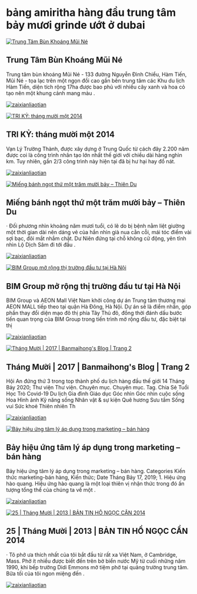 # bảng amiritha hàng đầu trung tâm bảy mươi grinde ướt ở dubai
<a href="https://mnn.zoosnet.net/LR/Chatpre.aspx?id=MNN94995150&p=https://topgrinding.com/" target="_blank">![Trung Tâm Bùn Khoáng Mũi Né](https://github.com/technlg/images/blob/main/10.jpg)</a>
## Trung Tâm Bùn Khoáng Mũi Né
Trung tâm bùn khoáng Mũi Né - 133 đường Nguyễn Đình Chiểu, Hàm Tiến, Mũi Né - tọa lạc trên một ngọn đồi cao gần bên trung tâm các Khu du lịch Hàm Tiến, diện tích rộng 17ha được bao phủ với nhiều cây xanh và hoa cỏ tạo nên một khung cảnh mang màu .
<a href="https://mnn.zoosnet.net/LR/Chatpre.aspx?id=MNN94995150&p=https://topgrinding.com/" target="_blank"><img src="https://github.com/technlg/images/raw/main/chat11.jpg" alt="zaixianliaotian"/></a><a href="//whatsapp.shibangsoft.com/WhatsApp.php" ><img src="https://github.com/technlg/images/raw/main/chat11.png" alt=""></a>
<a href="https://mnn.zoosnet.net/LR/Chatpre.aspx?id=MNN94995150&p=https://topgrinding.com/" target="_blank">![TRI KỶ: tháng mười một 2014](https://github.com/technlg/images/blob/main/35.jpg)</a>
## TRI KỶ: tháng mười một 2014
Vạn Lý Trường Thành, được xây dựng ở Trung Quốc từ cách đây 2.200 năm được coi là công trình nhân tạo lớn nhất thế giới với chiều dài hàng nghìn km. Tuy nhiên, gần 2/3 công trình này hiện tại đã bị hư hại hay đổ nát.
<a href="https://mnn.zoosnet.net/LR/Chatpre.aspx?id=MNN94995150&p=https://topgrinding.com/" target="_blank"><img src="https://github.com/technlg/images/raw/main/chat11.jpg" alt="zaixianliaotian"/></a><a href="//whatsapp.shibangsoft.com/WhatsApp.php" ><img src="https://github.com/technlg/images/raw/main/chat11.png" alt=""></a>
<a href="https://mnn.zoosnet.net/LR/Chatpre.aspx?id=MNN94995150&p=https://topgrinding.com/" target="_blank">![Miếng bánh ngọt thứ một trăm mười bảy – Thiên Du](https://github.com/technlg/images/blob/main/20.jpg)</a>
## Miếng bánh ngọt thứ một trăm mười bảy – Thiên Du
· Đối phương nhìn khoảng năm mươi tuổi, có lẽ do bị bệnh nằm liệt giường một thời gian dài nên dáng vẻ của hắn nhìn già nua cằn cỗi, mái tóc điểm vài sợi bạc, đôi mắt nhắm chặt. Dư Niên đứng tại chỗ không cử động, yên tĩnh nhìn Lộ Dịch Sâm đi tới đầu .
<a href="https://mnn.zoosnet.net/LR/Chatpre.aspx?id=MNN94995150&p=https://topgrinding.com/" target="_blank"><img src="https://github.com/technlg/images/raw/main/chat11.jpg" alt="zaixianliaotian"/></a><a href="//whatsapp.shibangsoft.com/WhatsApp.php" ><img src="https://github.com/technlg/images/raw/main/chat11.png" alt=""></a>
<a href="https://mnn.zoosnet.net/LR/Chatpre.aspx?id=MNN94995150&p=https://topgrinding.com/" target="_blank">![BIM Group mở rộng thị trường đầu tư tại Hà Nội](https://github.com/technlg/images/blob/main/36.jpg)</a>
## BIM Group mở rộng thị trường đầu tư tại Hà Nội
BIM Group và AEON Mall Việt Nam khởi công dự án Trung tâm thương mại AEON MALL tiếp theo tại quận Hà Đông, Hà Nội. Dự án sẽ là điểm nhấn, góp phần thay đổi diện mạo đô thị phía Tây Thủ đô, đồng thời đánh dấu bước tiến quan trọng của BIM Group trong tiến trình mở rộng đầu tư, đặc biệt tại thị 
<a href="https://mnn.zoosnet.net/LR/Chatpre.aspx?id=MNN94995150&p=https://topgrinding.com/" target="_blank"><img src="https://github.com/technlg/images/raw/main/chat11.jpg" alt="zaixianliaotian"/></a><a href="//whatsapp.shibangsoft.com/WhatsApp.php" ><img src="https://github.com/technlg/images/raw/main/chat11.png" alt=""></a>
<a href="https://mnn.zoosnet.net/LR/Chatpre.aspx?id=MNN94995150&p=https://topgrinding.com/" target="_blank">![Tháng Mười | 2017 | Banmaihong's Blog | Trang 2](https://github.com/technlg/images/blob/main/32.jpg)</a>
## Tháng Mười | 2017 | Banmaihong's Blog | Trang 2
Hội An đứng thứ 3 trong top thành phố du lịch hàng đầu thế giới 14 Tháng Bảy 2020; Thư viện Thư viện. Chuyên mục. Chuyên mục. Tag. Chia Sẻ Tuổi Học Trò Covid-19 Du lịch Gia đình Giáo dục Góc nhìn Góc nhìn cuộc sống Hoa Hình ảnh Kỹ năng sống Nhân vật & sự kiện Quê hương Sưu tầm Sống vui Sức khoẻ Thiên nhiên Th
<a href="https://mnn.zoosnet.net/LR/Chatpre.aspx?id=MNN94995150&p=https://topgrinding.com/" target="_blank"><img src="https://github.com/technlg/images/raw/main/chat11.jpg" alt="zaixianliaotian"/></a><a href="//whatsapp.shibangsoft.com/WhatsApp.php" ><img src="https://github.com/technlg/images/raw/main/chat11.png" alt=""></a>
<a href="https://mnn.zoosnet.net/LR/Chatpre.aspx?id=MNN94995150&p=https://topgrinding.com/" target="_blank">![Bảy hiệu ứng tâm lý áp dụng trong marketing – bán hàng ](https://github.com/technlg/images/blob/main/44.jpg)</a>
## Bảy hiệu ứng tâm lý áp dụng trong marketing – bán hàng 
Bảy hiệu ứng tâm lý áp dụng trong marketing – bán hàng. Categories Kiến thức marketing-bán hàng, Kiến thức; Date Tháng Bảy 17, 2019; 1. Hiệu ứng hào quang. Hiệu ứng hào quang là một loại thiên vị nhận thức trong đó ấn tượng tổng thể của chúng ta về một .
<a href="https://mnn.zoosnet.net/LR/Chatpre.aspx?id=MNN94995150&p=https://topgrinding.com/" target="_blank"><img src="https://github.com/technlg/images/raw/main/chat11.jpg" alt="zaixianliaotian"/></a><a href="//whatsapp.shibangsoft.com/WhatsApp.php" ><img src="https://github.com/technlg/images/raw/main/chat11.png" alt=""></a>
<a href="https://mnn.zoosnet.net/LR/Chatpre.aspx?id=MNN94995150&p=https://topgrinding.com/" target="_blank">![25 | Tháng Mười | 2013 | BẢN TIN HỒ NGỌC CẨN 2014](https://github.com/technlg/images/blob/main/31.jpg)</a>
## 25 | Tháng Mười | 2013 | BẢN TIN HỒ NGỌC CẨN 2014
· Tô phở ưa thích nhất của tôi bắt đầu từ rất xa Việt Nam, ở Cambridge, Mass. Phở ít nhiều được biết đến trên bờ biển nước Mỹ từ cuối những năm 1990, khi bếp trưởng Didi Emmons mở tiệm phở tại quảng trường trung tâm. Bữa tối của tôi ngon miệng đến .
<a href="https://mnn.zoosnet.net/LR/Chatpre.aspx?id=MNN94995150&p=https://topgrinding.com/" target="_blank"><img src="https://github.com/technlg/images/raw/main/chat11.jpg" alt="zaixianliaotian"/></a><a href="//whatsapp.shibangsoft.com/WhatsApp.php" ><img src="https://github.com/technlg/images/raw/main/chat11.png" alt=""></a>
